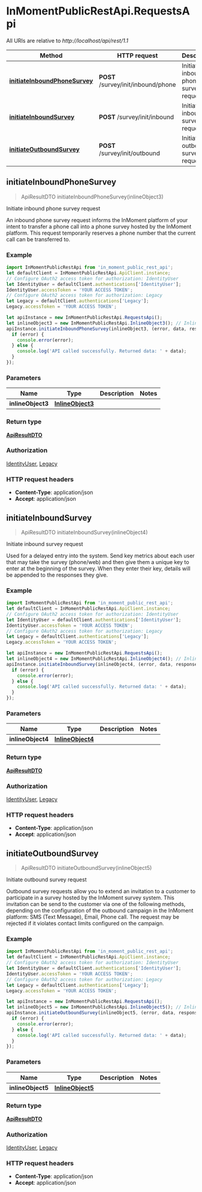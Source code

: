 # InMomentPublicRestApi.RequestsApi

All URIs are relative to *http://localhost/api/rest/1.1*

Method | HTTP request | Description
------------- | ------------- | -------------
[**initiateInboundPhoneSurvey**](RequestsApi.md#initiateInboundPhoneSurvey) | **POST** /survey/init/inbound/phone | Initiate inbound phone survey request
[**initiateInboundSurvey**](RequestsApi.md#initiateInboundSurvey) | **POST** /survey/init/inbound | Initiate inbound survey request
[**initiateOutboundSurvey**](RequestsApi.md#initiateOutboundSurvey) | **POST** /survey/init/outbound | Initiate outbound survey request



## initiateInboundPhoneSurvey

> ApiResultDTO initiateInboundPhoneSurvey(inlineObject3)

Initiate inbound phone survey request

An inbound phone survey request informs the InMoment platform of your intent to transfer a phone call into a phone survey hosted by the InMoment platform. This request temporarily reserves a phone number that the current call can be transferred to.

### Example

```javascript
import InMomentPublicRestApi from 'in_moment_public_rest_api';
let defaultClient = InMomentPublicRestApi.ApiClient.instance;
// Configure OAuth2 access token for authorization: IdentityUser
let IdentityUser = defaultClient.authentications['IdentityUser'];
IdentityUser.accessToken = 'YOUR ACCESS TOKEN';
// Configure OAuth2 access token for authorization: Legacy
let Legacy = defaultClient.authentications['Legacy'];
Legacy.accessToken = 'YOUR ACCESS TOKEN';

let apiInstance = new InMomentPublicRestApi.RequestsApi();
let inlineObject3 = new InMomentPublicRestApi.InlineObject3(); // InlineObject3 | 
apiInstance.initiateInboundPhoneSurvey(inlineObject3, (error, data, response) => {
  if (error) {
    console.error(error);
  } else {
    console.log('API called successfully. Returned data: ' + data);
  }
});
```

### Parameters


Name | Type | Description  | Notes
------------- | ------------- | ------------- | -------------
 **inlineObject3** | [**InlineObject3**](InlineObject3.md)|  | 

### Return type

[**ApiResultDTO**](ApiResultDTO.md)

### Authorization

[IdentityUser](../README.md#IdentityUser), [Legacy](../README.md#Legacy)

### HTTP request headers

- **Content-Type**: application/json
- **Accept**: application/json


## initiateInboundSurvey

> ApiResultDTO initiateInboundSurvey(inlineObject4)

Initiate inbound survey request

Used for a delayed entry into the system. Send key metrics about each user that may take the survey (phone/web) and then give them a unique key to enter at the beginning of the survey. When they enter their key, details will be appended to the responses they give.

### Example

```javascript
import InMomentPublicRestApi from 'in_moment_public_rest_api';
let defaultClient = InMomentPublicRestApi.ApiClient.instance;
// Configure OAuth2 access token for authorization: IdentityUser
let IdentityUser = defaultClient.authentications['IdentityUser'];
IdentityUser.accessToken = 'YOUR ACCESS TOKEN';
// Configure OAuth2 access token for authorization: Legacy
let Legacy = defaultClient.authentications['Legacy'];
Legacy.accessToken = 'YOUR ACCESS TOKEN';

let apiInstance = new InMomentPublicRestApi.RequestsApi();
let inlineObject4 = new InMomentPublicRestApi.InlineObject4(); // InlineObject4 | 
apiInstance.initiateInboundSurvey(inlineObject4, (error, data, response) => {
  if (error) {
    console.error(error);
  } else {
    console.log('API called successfully. Returned data: ' + data);
  }
});
```

### Parameters


Name | Type | Description  | Notes
------------- | ------------- | ------------- | -------------
 **inlineObject4** | [**InlineObject4**](InlineObject4.md)|  | 

### Return type

[**ApiResultDTO**](ApiResultDTO.md)

### Authorization

[IdentityUser](../README.md#IdentityUser), [Legacy](../README.md#Legacy)

### HTTP request headers

- **Content-Type**: application/json
- **Accept**: application/json


## initiateOutboundSurvey

> ApiResultDTO initiateOutboundSurvey(inlineObject5)

Initiate outbound survey request

Outbound survey requests allow you to extend an invitation to a customer to participate in a survey hosted by the InMoment survey system. This invitation can be send to the customer via one of the following methods, depending on the configuration of the outbound campaign in the InMoment platform: SMS (Text Message), Email, Phone call.  The request may be rejected if it violates contact limits configured on the campaign.

### Example

```javascript
import InMomentPublicRestApi from 'in_moment_public_rest_api';
let defaultClient = InMomentPublicRestApi.ApiClient.instance;
// Configure OAuth2 access token for authorization: IdentityUser
let IdentityUser = defaultClient.authentications['IdentityUser'];
IdentityUser.accessToken = 'YOUR ACCESS TOKEN';
// Configure OAuth2 access token for authorization: Legacy
let Legacy = defaultClient.authentications['Legacy'];
Legacy.accessToken = 'YOUR ACCESS TOKEN';

let apiInstance = new InMomentPublicRestApi.RequestsApi();
let inlineObject5 = new InMomentPublicRestApi.InlineObject5(); // InlineObject5 | 
apiInstance.initiateOutboundSurvey(inlineObject5, (error, data, response) => {
  if (error) {
    console.error(error);
  } else {
    console.log('API called successfully. Returned data: ' + data);
  }
});
```

### Parameters


Name | Type | Description  | Notes
------------- | ------------- | ------------- | -------------
 **inlineObject5** | [**InlineObject5**](InlineObject5.md)|  | 

### Return type

[**ApiResultDTO**](ApiResultDTO.md)

### Authorization

[IdentityUser](../README.md#IdentityUser), [Legacy](../README.md#Legacy)

### HTTP request headers

- **Content-Type**: application/json
- **Accept**: application/json

